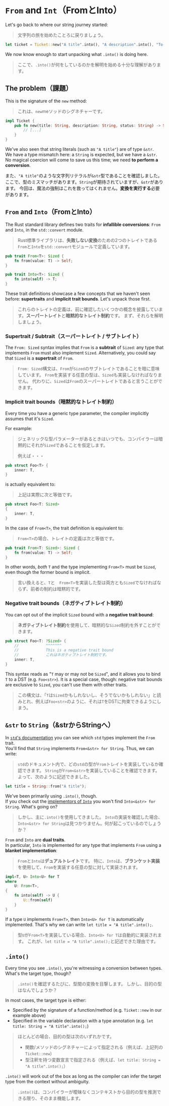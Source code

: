# `From` and `Int`（FromとInto）

Let's go back to where our string journey started:

> 文字列の旅を始めたことろに戻りましょう。

```rust
let ticket = Ticket::new("A title".into(), "A description".into(), "To-Do".into());
```

We now know enough to start unpacking what `.into()` is doing here.

> ここで、`.into()`が何をしているのかを解明を始める十分な理解があります。

## The problem（課題）

This is the signature of the `new` method:

> これは、`new`meソッドのシグネチャーです。

```rust
impl Ticket {
    pub fn new(title: String, description: String, status: String) -> Self {
        // [...]
    }
}
```

We've also seen that string literals (such as `"A title"`) are of type `&str`.\
We have a type mismatch here: a `String` is expected, but we have a `&str`.
No magical coercion will come to save us this time; we need **to perform a conversion**.

また、`"A title"`のような文字列リテラルが`&str`型であることを確認しました。
ここで、型のミスマッチがあります。`String`が期待されていますが、`&str`があります。
今回は、魔法の強制はこれを救ってはくれません。**変換を実行する**必要があります。

## `From` and `Into`（FromとInto）

The Rust standard library defines two traits for **infallible conversions**: `From` and `Into`,
in the `std::convert` module.

> Rust標準ライブラリは、**失敗しない変換**のための2つのトレイトである`From`と`Into`を`std::convert`モジュールで定義しています。

```rust
pub trait From<T>: Sized {
    fn from(value: T) -> Self;
}

pub trait Into<T>: Sized {
    fn into(self) -> T;
}
```

These trait definitions showcase a few concepts that we haven't seen before: **supertraits** and **implicit trait bounds**.
Let's unpack those first.

> これらのトレイトの定義は、前に確認したいくつかの概念を披露しています。**スーパートレイト**と**暗黙的なトレイト制約**です。
> まず、それらを解明しましょう。

### Supertrait / Subtrait（スーパートレイト / サブトレイト）

The `From: Sized` syntax implies that `From` is a **subtrait** of `Sized`: any type that
implements `From` must also implement `Sized`.
Alternatively, you could say that `Sized` is a **supertrait** of `From`.

> `From: Sized`構文は、`From`が`Sized`のサブトレイトであることを暗に意味しています。
> `From`を実装する任意の型は、`Sized`も実装しなければなりません。
> 代わりに、`Sized`は`From`のスーパートレイトであると言うことができます。

### Implicit trait bounds（暗黙的なトレイト制約）

Every time you have a generic type parameter, the compiler implicitly assumes that it's `Sized`.

For example:

> ジェネリックな型パラメーターがあるときはいつでも、コンパイラーは暗黙的にそれが`Sized`であることを仮定します。
>
> 例えば・・・

```rust
pub struct Foo<T> {
    inner: T,
}
```

is actually equivalent to:

> 上記は実際に次と等価です。

```rust
pub struct Foo<T: Sized>
{
    inner: T,
}
```

In the case of `From<T>`, the trait definition is equivalent to:

> `From<T>`の場合、トレイトの定義は次と等価です。

```rust
pub trait From<T: Sized>: Sized {
    fn from(value: T) -> Self;
}
```

In other words, _both_ `T` and the type implementing `From<T>` must be `Sized`, even
though the former bound is implicit.

> 言い換えると、`T`と　`From<T>`を実装した型は両方とも`Sized`でなければならず、前者の制約は暗黙的です。

### Negative trait bounds（ネガティブトレイト制約）

You can opt out of the implicit `Sized` bound with a **negative trait bound**:

> **ネガティブトレイト制約**を使用して、暗黙的な`Sized`制約を外すことができます。

```rust
pub struct Foo<T: ?Sized> {
    //            ^^^^^^^
    //            This is a negative trait bound
    //            これはネガティブトレイト制約です。
    inner: T,
}
```

This syntax reads as "`T` may or may not be `Sized`", and it allows you to
bind `T` to a DST (e.g. `Foo<str>`). It is a special case, though: negative trait bounds are exclusive to `Sized`,
you can't use them with other traits.

> この構文は、「`T`は`Sized`かもしれないし、そうでないかもしれない」と読みとれ、例えば`Foo<str>`のように、それは`T`をDSTに拘束できるようにしまう。

## `&str` to `String`（&strからStringへ）

In [`std`'s documentation](https://doc.rust-lang.org/std/convert/trait.From.html#implementors)
you can see which `std` types implement the `From` trait.\
You'll find that `String` implements `From<&str> for String`. Thus, we can write:

> `std`のドキュメント内で、どの`std`の型が`From`トレイトを実装しているか確認できます。
> `String`が`From<&str>`を実装していることを確認できます。よって、次のように記述できました。

```rust
let title = String::from("A title");
```

We've been primarily using `.into()`, though.\
If you check out the [implementors of `Into`](https://doc.rust-lang.org/std/convert/trait.Into.html#implementors)
you won't find `Into<&str> for String`. What's going on?

> しかし、主に`.into()`を使用してきました。
> `Into`の実装を確認した場合、`Into<&str> for String`は見つかりません。何が起こっているのでしょうか？

`From` and `Into` are **dual traits**.\
In particular, `Into` is implemented for any type that implements `From` using a **blanket implementation**:

> `From`と`Into`は**デュアルトレイト**です。
> 特に、`Into`は、**ブランケット実装**を使用して、`From`を実装する任意の型に対して実装されます。

```rust
impl<T, U> Into<U> for T
where
    U: From<T>,
{
    fn into(self) -> U {
        U::from(self)
    }
}
```

If a type `U` implements `From<T>`, then `Into<U> for T` is automatically implemented. That's why
we can write `let title = "A title".into();`.

> 型`U`が`From<T>`を実装している場合、`Into<U> for T`は自動的に実装されます。
> これが、`let title = "A title".into();`と記述できた理由です。

## `.into()`

Every time you see `.into()`, you're witnessing a conversion between types.\
What's the target type, though?

> `.into()`を確認するたびに、型間の変換を目撃します。
> しかし、目的の型はなんでしょうか？

In most cases, the target type is either:

- Specified by the signature of a function/method (e.g. `Ticket::new` in our example above)
- Specified in the variable declaration with a type annotation (e.g. `let title: String = "A title".into();`)

> ほとんどの場合、目的の型は次のいずれかです。
>
> - 関数/メソッドのシグネチャーによって指定される（例えば、上記列の`Ticket::new`）
> - 型注釈を持つ変数宣言で指定される（例えば、`let title: String = "A title".into();`）

`.into()` will work out of the box as long as the compiler can infer the target type from the context without ambiguity.

> `.into()`は、コンパイラーが曖昧なくコンテキストから目的の型を推測できる限り、そのまま機能します。
